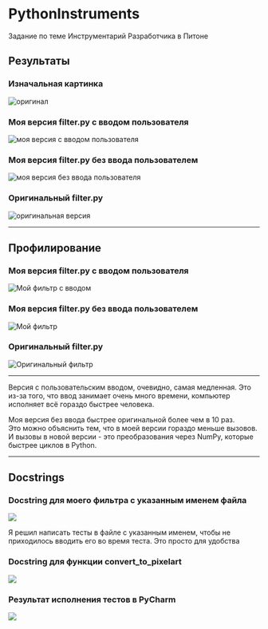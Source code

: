 # PythonInstruments
Задание по теме Инструментарий Разработчика в Питоне

## Результаты

### Изначальная картинка

![оригинал](img2.jpg)

### Моя версия filter.py с вводом пользователя

![моя версия с вводом пользователя](results/mine_with_input.jpg)

### Моя версия filter.py без ввода пользователем

![моя версия без ввода пользователя](results/mine_without_input.jpg)

### Оригинальный filter.py

![оригинальная версия](results/old_res.jpg)

---

## Профилирование

### Моя версия filter.py с вводом пользователя

![Мой фильтр c вводом](profiling/new_filter_with_input.PNG)

### Моя версия filter.py без ввода пользователем

![Мой фильтр](profiling/new_filter.PNG)

### Оригинальный filter.py

![Оригинальный фильтр](profiling/old_filter.PNG)

---

Версия с пользовательским вводом, очевидно, самая медленная.
Это из-за того, что ввод занимает очень много времени, компьютер
исполняет всё гораздо быстрее человека.

Моя версия без ввода быстрее оригинальной более чем в 10 раз.\
Это можно объяснить тем, что в моей версии 
гораздо меньше вызовов. И вызовы в новой версии -
это преобразования через NumPy, которые быстрее
циклов в Python.

---

## Docstrings

### Docstring для моего фильтра с указанным именем файла

![](testing/docstring_filter_with_filename.PNG)

Я решил написать тесты в файле с указанным именем, чтобы не
приходилось вводить его во время теста. Это просто для удобства

### Docstring для функции convert_to_pixelart

![](testing/docstring_convert_image_to_pixelart.PNG)

### Результат исполнения тестов в PyCharm

![](testing/PyCharmResults.PNG)